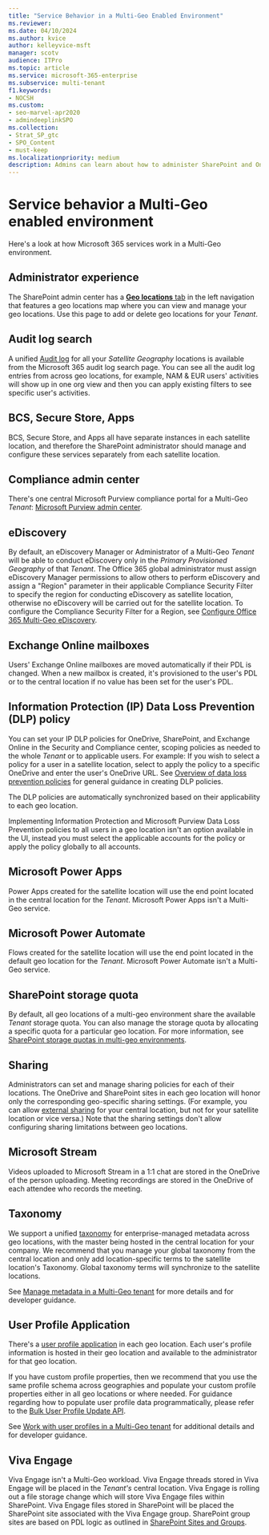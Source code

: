 ```yaml
---
title: "Service Behavior in a Multi-Geo Enabled Environment"
ms.reviewer:
ms.date: 04/10/2024
ms.author: kvice
author: kelleyvice-msft
manager: scotv
audience: ITPro
ms.topic: article
ms.service: microsoft-365-enterprise
ms.subservice: multi-tenant
f1.keywords:
- NOCSH
ms.custom: 
- seo-marvel-apr2020
- admindeeplinkSPO
ms.collection: 
- Strat_SP_gtc
- SPO_Content
- must-keep
ms.localizationpriority: medium
description: Admins can learn about how to administer SharePoint and OneDrive services in a multi-geo environment.
---
```


# Service behavior a Multi-Geo enabled environment

Here's a look at how Microsoft 365 services work in a Multi-Geo environment.

## Administrator experience

The SharePoint admin center has a [**Geo locations** tab](https://go.microsoft.com/fwlink/?linkid=2185076) in the left navigation that features a geo locations map where you can view and manage your geo locations. Use this page to add or delete geo locations for your _Tenant_.

## Audit log search

A unified [Audit log](https://support.office.com/article/0d4d0f35-390b-4518-800e-0c7ec95e946c) for all your _Satellite Geography_ locations is available from the Microsoft 365 audit log search page. You can see all the audit log entries from across geo locations, for example, NAM & EUR users' activities will show up in one org view and then you can apply existing filters to see specific user's activities.

## BCS, Secure Store, Apps

BCS, Secure Store, and Apps all have separate instances in each satellite location, and therefore the SharePoint administrator should manage and configure these services separately from each satellite location.

## Compliance admin center

There's one central Microsoft Purview compliance portal for a Multi-Geo _Tenant_: [Microsoft Purview admin center](https://compliance.microsoft.com/).

## eDiscovery

By default, an eDiscovery Manager or Administrator of a Multi-Geo _Tenant_ will be able to conduct eDiscovery only in the _Primary Provisioned Geography_ of that _Tenant_. The Office 365 global administrator must assign eDiscovery Manager permissions to allow others to perform eDiscovery and assign a "Region" parameter in their applicable Compliance Security Filter to specify the region for conducting eDiscovery as satellite location, otherwise no eDiscovery will be carried out for the satellite location. To configure the Compliance Security Filter for a Region, see [Configure Office 365 Multi-Geo eDiscovery](multi-geo-ediscovery-configuration.md).

## Exchange Online mailboxes

Users' Exchange Online mailboxes are moved automatically if their PDL is changed. When a new mailbox is created, it's provisioned to the user's PDL or to the central location if no value has been set for the user's PDL.

## Information Protection (IP) Data Loss Prevention (DLP) policy

You can set your IP DLP policies for OneDrive, SharePoint, and Exchange Online in the Security and Compliance center, scoping policies as needed to the whole _Tenant_ or to applicable users. For example: If you wish to select a policy for a user in a satellite location, select to apply the policy to a specific OneDrive and enter the user's OneDrive URL. See [Overview of data loss prevention policies](https://support.office.com/article/1966b2a7-d1e2-4d92-ab61-42efbb137f5e) for general guidance in creating DLP policies.

The DLP policies are automatically synchronized based on their applicability to each geo location.

Implementing Information Protection and Microsoft Purview Data Loss Prevention policies to all users in a geo location isn't an option available in the UI, instead you must select the applicable accounts for the policy or apply the policy globally to all accounts.

## Microsoft Power Apps

Power Apps created for the satellite location will use the end point located in the central location for the _Tenant_. Microsoft Power Apps isn't a Multi-Geo service. 

## Microsoft Power Automate

Flows created for the satellite location will use the end point located in the default geo location for the _Tenant_. Microsoft Power Automate isn't a Multi-Geo service. 

## SharePoint storage quota

By default, all geo locations of a multi-geo environment share the available _Tenant_ storage quota. You can also manage the storage quota by allocating a specific quota for a particular geo location. For more information, see [SharePoint storage quotas in multi-geo environments](sharepoint-multi-geo-storage-quota.md).

## Sharing

Administrators can set and manage sharing policies for each of their locations. The OneDrive and SharePoint sites in each geo location will honor only the corresponding geo-specific sharing settings. (For example, you can allow [external sharing](https://support.office.com/article/C8A462EB-0723-4B0B-8D0A-70FEAFE4BE85) for your central location, but not for your satellite location or vice versa.) Note that the sharing settings don't allow configuring sharing limitations between geo locations.

## Microsoft Stream

Videos uploaded to Microsoft Stream in a 1:1 chat are stored in the OneDrive of the person uploading. Meeting recordings are stored in the OneDrive of each attendee who records the meeting.

## Taxonomy

We support a unified [taxonomy](/sharepoint/managed-metadata) for enterprise-managed metadata across geo locations, with the master being hosted in the central location for your company. We recommend that you manage your global taxonomy from the central location and only add location-specific terms to the satellite location's Taxonomy. Global taxonomy terms will synchronize to the satellite locations.

See [Manage metadata in a Multi-Geo tenant](/sharepoint/dev/solution-guidance/multigeo-managedmetadata) for more details and for developer guidance.

## User Profile Application

There's a [user profile application](/sharepoint/manage-user-profiles) in each geo location. Each user's profile information is hosted in their geo location and available to the administrator for that geo location.

If you have custom profile properties, then we recommend that you use the same profile schema across geographies and populate your custom profile properties either in all geo locations or where needed. For guidance regarding how to populate user profile data programmatically, please refer to the [Bulk User Profile Update API](/sharepoint/dev/solution-guidance/bulk-user-profile-update-api-for-sharepoint-online).

See [Work with user profiles in a Multi-Geo tenant](/sharepoint/dev/solution-guidance/multigeo-userprofileexperience) for additional details and for developer guidance.

## Viva Engage

Viva Engage isn't a Multi-Geo workload. Viva Engage threads stored in Viva Engage will be placed in the _Tenant's_ central location. Viva Engage is rolling out a file storage change which will store Viva Engage files within SharePoint. Viva Engage files stored in SharePoint will be placed the SharePoint site associated with the Viva Engage group. SharePoint group sites are based on PDL logic as outlined in [SharePoint Sites and Groups](multi-geo-capabilities-in-onedrive-and-sharepoint-online-in-microsoft-365.md#sharepoint-sites-and-groups).
